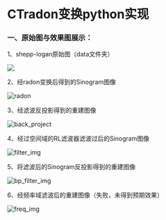 # CTradon变换python实现

### 一、原始图与效果图展示：

1、shepp-logan原始图（data文件夹）

![](D:\My_file\radon\data\shepp_logan.jpg)

2、经radon变换后得到的Sinogram图像

![radon](D:\My_file\radon\result\radon.png)

3、经滤波反投影得到的重建图像

![back_project](D:\My_file\radon\result\back_project.png)

4、经过空间域的RL滤波器滤波过后的Sinogram图像

![filter_img](D:\My_file\radon\result\filter_img.png)

5、将滤波后的Sinogram反投影得到的重建图像

![bp_filter_img](D:\My_file\radon\result\bp_filter_img.png)

6、经频率域滤波后的重建图像（失败，未得到预期效果）

![freq_img](D:\My_file\radon\result\freq_img.png)

### 